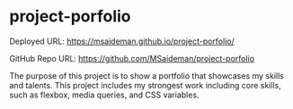 # project-porfolio

Deployed URL: https://msaideman.github.io/project-porfolio/

GitHub Repo URL: https://github.com/MSaideman/project-porfolio

The purpose of this project is to show a portfolio that showcases my skills and talents. This project includes my strongest work including core skills, such as flexbox, media queries, and CSS variables.
